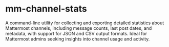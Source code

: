 # mm-channel-stats
A command-line utility for collecting and exporting detailed statistics about Mattermost channels, including message counts, last post dates, and metadata, with support for JSON and CSV output formats. Ideal for Mattermost admins seeking insights into channel usage and activity.
